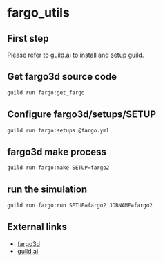 # fargo_utils
## First step
Please refer to [guild.ai](https://guild.ai) to install and setup guild.
## Get fargo3d source code
```bash
guild run fargo:get_fargo
```
## Configure fargo3d/setups/SETUP
```bash
guild run fargo:setups @fargo.yml
```
## fargo3d make process
```bash
guild run fargo:make SETUP=fargo2
```
## run the simulation
```bash
guild run fargo:run SETUP=fargo2 JOBNAME=fargo2
```
## External links
* [fargo3d](https://fargo3d.bitbucket.io)
* [guild.ai](https://guild.ai)
